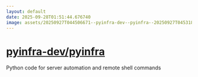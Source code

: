 ```yaml
---
layout: default
date: 2025-09-28T01:51:44.676740
image: assets/20250927T044506671--pyinfra-dev--pyinfra--20250927T045318732--cropped.png
---
```


# [pyinfra-dev/pyinfra](https://github.com/pyinfra-dev/pyinfra)

Python code for server automation and remote shell commands
